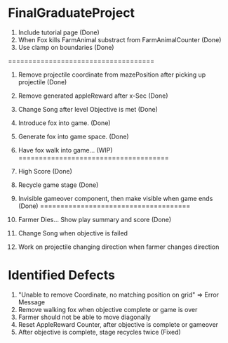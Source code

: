 # FinalGraduateProject

1. Include tutorial page (Done)
2. When Fox kills FarmAnimal substract from FarmAnimalCounter (Done)
3. Use clamp on boundaries (Done)

====================================
1. Remove projectile coordinate from mazePosition after picking up projectile (Done)
2. Remove generated appleReward after x-Sec (Done) 
3. Change Song after level Objective is met (Done)
4. Introduce fox into game. (Done)
5. Generate fox into game space. (Done)
6. Have fox walk into game... (WIP) 
=====================================

1. High Score (Done)
2. Recycle game stage	(Done)
3. Invisible gameover component, then make visible when game ends (Done)
=====================================

1. Farmer Dies... Show play summary and score (Done)
2. Change Song when objective is failed
3. Work on projectile changing direction when farmer changes direction



Identified Defects
===================
1. "Unable to remove Coordinate, no matching position on grid" => Error Message
2. Remove walking fox when objective complete or game is over
3. Farmer should not be able to move diagonally
4. Reset AppleReward Counter, after objective is complete or gameover
5. After objective is complete, stage recycles twice (Fixed)
